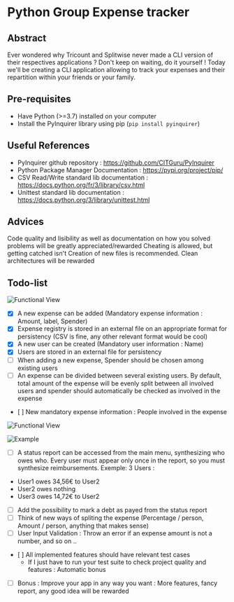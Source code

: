 # Python Group Expense tracker

## Abstract

Ever wondered why Tricount and Splitwise never made a CLI version of their respectives applications ? Don't keep on waiting, do it yourself ! Today we'll be creating a CLI application allowing to track your expenses and their repartition within your friends or your family.

## Pre-requisites

- Have Python (>=3.7) installed on your computer
- Install the PyInquirer library using pip (`pip install pyinquirer`)

## Useful References

- PyInquirer github repository : https://github.com/CITGuru/PyInquirer
- Python Package Manager Documentation : https://pypi.org/project/pip/
- CSV Read/Write standard lib documentation : https://docs.python.org/fr/3/library/csv.html
- Unittest standard lib documentation : https://docs.python.org/3/library/unittest.html

## Advices

Code quality and lisibility as well as documentation on how you solved problems will be greatly appreciated/rewarded
Cheating is allowed, but getting catched isn't
Creation of new files is recommended. Clean architectures will be rewarded

## Todo-list

![Functional View](PyExpensefunc.png)

- [x] A new expense can be added (Mandatory expense information : Amount, label, Spender)
- [x] Expense registry is stored in an external file on an appropriate format for persistency (CSV is fine, any other relevant format would be cool)
- [x] A new user can be created (Mandatory user information : Name)
- [x] Users are stored in an external file for persistency
- [ ] When adding a new expense, Spender should be chosen among existing users
- [ ] An expense can be divided between several existing users. By default, total amount of the expense will be evenly split between all involved users and spender should automatically be checked as involved in the expense
- [ ] New mandatory expense information : People involved in the expense

![Functional View](PyExpensecomplete.png)

![Example](exampleExpense.png)

- [ ] A status report can be accessed from the main menu, synthesizing who owes who. Every user must appear only once in the report, so you must synthesize reimbursements.
      Exemple: 3 Users :
- User1 owes 34,56€ to User2
- User2 owes nothing
- User3 owes 14,72€ to User2
- [ ] Add the possibility to mark a debt as payed from the status report
- [ ] Think of new ways of spliting the expense (Percentage / person, Amount / person, anything that makes sense)
- [ ] User Input Validation : Throw an error if an expense amount is not a number, and so on ..
- [ ] All implemented features should have relevant test cases
  - If I just have to run your test suite to check project quality and features : Automatic bonus
- [ ] Bonus : Improve your app in any way you want : More features, fancy report, any good idea will be rewarded
